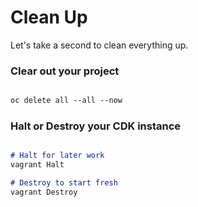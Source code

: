 # Clean Up

Let's take a second to clean everything up.

### Clear out your project
```markdown

oc delete all --all --now
```

### Halt or Destroy your CDK instance
```markdown

# Halt for later work
vagrant Halt

# Destroy to start fresh
vagrant Destroy
```
